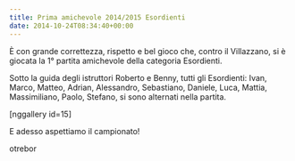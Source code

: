 ```yaml
---
title: Prima amichevole 2014/2015 Esordienti
date: 2014-10-24T08:34:40+00:00
---
```

È con grande correttezza, rispetto e bel gioco che, contro il Villazzano, si è giocata la 1° partita amichevole della categoria Esordienti.

Sotto la guida degli istruttori Roberto e Benny, tutti gli Esordienti: Ivan, Marco, Matteo, Adrian, Alessandro, Sebastiano, Daniele, Luca, Mattia, Massimiliano, Paolo, Stefano, si sono alternati nella partita.

[nggallery id=15]

E adesso aspettiamo il campionato!

otrebor